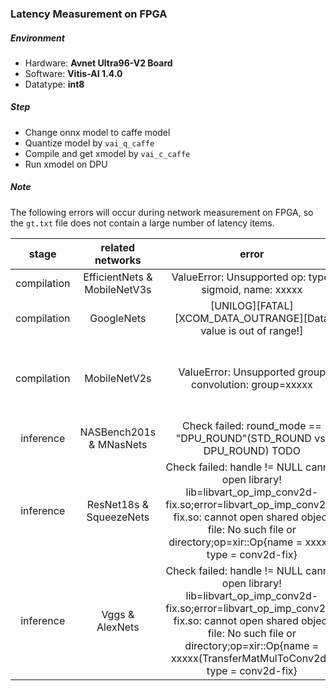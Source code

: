 ### Latency Measurement on FPGA

##### Environment
* Hardware: **Avnet Ultra96-V2 Board**
* Software: **Vitis-AI 1.4.0**
* Datatype: **int8**

##### Step
* Change onnx model to caffe model
* Quantize model by `vai_q_caffe`
* Compile and get xmodel by `vai_c_caffe`
* Run xmodel on DPU

##### Note
The following errors will occur during network measurement on FPGA, so the `gt.txt` file does not contain a large number of latency items.

| stage   | related networks | error | reason |
| :-----: | :-------:| :------: | :------: |
| compilation | EfficientNets & MobileNetV3s | ValueError: Unsupported op: type: sigmoid, name: xxxxx | not support Sigmoid |
| compilation | GoogleNets | [UNILOG][FATAL][XCOM_DATA_OUTRANGE][Data value is out of range!] | Unknown |
| compilation | MobileNetV2s | ValueError: Unsupported group convolution: group=xxxxx | not support group != input channel for Depthwise Conv|
| inference | NASBench201s & MNasNets | Check failed: round_mode == "DPU_ROUND"(STD_ROUND vs. DPU_ROUND) TODO | not support STD_ROUND |
| inference | ResNet18s & SqueezeNets | Check failed: handle != NULL cannot open library! lib=libvart_op_imp_conv2d-fix.so;error=libvart_op_imp_conv2d-fix.so: cannot open shared object file: No such file or directory;op=xir::Op{name = xxxxx, type = conv2d-fix} | not support kernel size >= 9 x 9  for Conv |
| inference | Vggs & AlexNets | Check failed: handle != NULL cannot open library! lib=libvart_op_imp_conv2d-fix.so;error=libvart_op_imp_conv2d-fix.so: cannot open shared object file: No such file or directory;op=xir::Op{name = xxxxx(TransferMatMulToConv2d), type = conv2d-fix} | not support input channel or output channel > 3072 for FC|